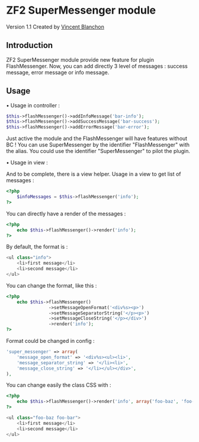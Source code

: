 ZF2 SuperMessenger module
==============

Version 1.1 Created by [Vincent Blanchon](http://developpeur-zend-framework.fr/)

Introduction
------------

ZF2 SuperMessenger module provide new feature for plugin FlashMessenger. Now, you can add directly 3 level of messages : 
success message, error message or info message.

Usage
------------

• Usage in controller :

```php
$this->flashMessenger()->addInfoMessage('bar-info');
$this->flashMessenger()->addSuccessMessage('bar-success');
$this->flashMessenger()->addErrorMessage('bar-error');
```
Just active the module and the FlashMessenger will have features without BC ! You can use SuperMessenger by the identifier "FlashMessenger" with the alias.
You could use the identifier "SuperMessenger" to pilot the plugin.

• Usage in view :

And to be complete, there is a view helper. Usage in a view to get list of messages :

```php
<?php
    $infoMessages = $this->flashMessenger('info');
?>
```

You can directly have a render of the messages :

```php
<?php
    echo $this->flashMessenger()->render('info');
?>
```

By default, the format is :

```php
<ul class="info">
    <li>first message</li>
    <li>second message</li>
</ul>
```

You can change the format, like this :

```php
<?php
    echo $this->flashMessenger()
                ->setMessageOpenFormat('<div%s><p>')
                ->setMessageSeparatorString('</p><p>')
                ->setMessageCloseString('</p></div>')
                ->render('info');
?>
```

Format could be changed in config :

```php
'super_messenger' => array(
    'message_open_format' => '<div%s><ul><li>',
    'message_separator_string' => '</li><li>',
    'message_close_string' => '</li></ul></div>',
),
```

You can change easily the class CSS with :

```php
<?php
    echo $this->flashMessenger()->render('info', array('foo-baz', 'foo-bar'));
?>
```

```php
<ul class="foo-baz foo-bar">
    <li>first message</li>
    <li>second message</li>
</ul>
```